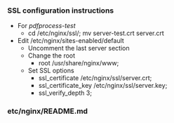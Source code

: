 ### SSL configuration instructions

* For _pdfprocess-test_
    * cd /etc/nginx/ssl/; mv server-test.crt server.crt
* Edit /etc/nginx/sites-enabled/default
    * Uncomment the last server section
    * Change the root
        * root /usr/share/nginx/www;
    * Set SSL options
        * ssl_certificate /etc/nginx/ssl/server.crt;
        * ssl_certificate_key /etc/nginx/ssl/server.key;
        * ssl_verify_depth 3;

### etc/nginx/README.md
